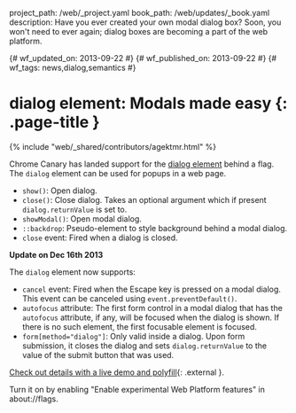 project_path: /web/_project.yaml book_path: /web/updates/_book.yaml description: Have you ever created your own modal dialog box? Soon, you won't need to ever again; dialog boxes are becoming a part of the web platform.

{# wf_updated_on: 2013-09-22 #} {# wf_published_on: 2013-09-22 #} {# wf_tags: news,dialog,semantics #}

# dialog element: Modals made easy {: .page-title }

{% include "web/_shared/contributors/agektmr.html" %}

Chrome Canary has landed support for the [dialog element](http://www.whatwg.org/specs/web-apps/current-work/multipage/commands.html#the-dialog-element) behind a flag. The `dialog` element can be used for popups in a web page.

* `show()`: Open dialog.
* `close()`: Close dialog. Takes an optional argument which if present `dialog.returnValue` is set to.
* `showModal()`: Open modal dialog.
* `::backdrop`: Pseudo-element to style background behind a modal dialog.
* `close` event: Fired when a dialog is closed.

**Update on Dec 16th 2013**

The `dialog` element now supports:

* `cancel` event: Fired when the Escape key is pressed on a modal dialog. This event can be canceled using `event.preventDefault()`.
* `autofocus` attribute: The first form control in a modal dialog that has the `autofocus` attribute, if any, will be focused when the dialog is shown. If there is no such element, the first focusable element is focused.
* `form[method="dialog"]`: Only valid inside a dialog. Upon form submission, it closes the dialog and sets `dialog.returnValue` to the value of the submit button that was used.

[Check out details with a live demo and polyfill](http://demo.agektmr.com/dialog/){: .external }.

Turn it on by enabling "Enable experimental Web Platform features" in about://flags.